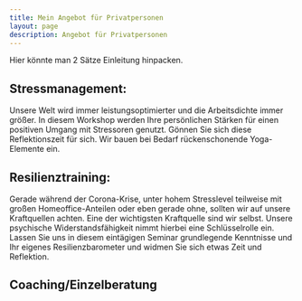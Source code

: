 ```yaml
---
title: Mein Angebot für Privatpersonen
layout: page
description: Angebot für Privatpersonen
---
```


Hier könnte man 2 Sätze Einleitung hinpacken.

## Stressmanagement:
Unsere Welt wird immer leistungsoptimierter und die Arbeitsdichte immer größer. In diesem Workshop werden Ihre persönlichen Stärken für einen positiven Umgang mit Stressoren genutzt. Gönnen Sie sich diese Reflektionszeit für sich. Wir bauen bei Bedarf rückenschonende Yoga-Elemente ein.

## Resilienztraining: 
Gerade während der Corona-Krise, unter hohem Stresslevel teilweise mit großen Homeoffice-Anteilen oder eben gerade ohne, sollten wir auf unsere Kraftquellen achten. Eine der wichtigsten Kraftquelle sind wir selbst. Unsere psychische Widerstandsfähigkeit nimmt hierbei eine Schlüsselrolle ein. Lassen Sie uns in diesem eintägigen Seminar grundlegende Kenntnisse und Ihr eigenes Resilienzbarometer und widmen Sie sich etwas Zeit und Reflektion.


## Coaching/Einzelberatung

